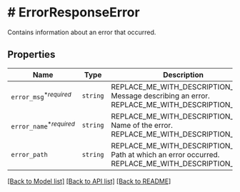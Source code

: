 # # ErrorResponseError

Contains information about an error that occurred.

## Properties

Name | Type | Description | Notes
------------ | ------------- | ------------- | -------------
| `error_msg`<sup>*_required_</sup> | ```string``` | REPLACE_ME_WITH_DESCRIPTION_BEGIN Message describing an error. REPLACE_ME_WITH_DESCRIPTION_END |  |
| `error_name`<sup>*_required_</sup> | ```string``` | REPLACE_ME_WITH_DESCRIPTION_BEGIN Name of the error. REPLACE_ME_WITH_DESCRIPTION_END |  |
| `error_path` | ```string``` | REPLACE_ME_WITH_DESCRIPTION_BEGIN Path at which an error occurred. REPLACE_ME_WITH_DESCRIPTION_END |  |

[[Back to Model list]](../../README.md#models) [[Back to API list]](../../README.md#endpoints) [[Back to README]](../../README.md)
